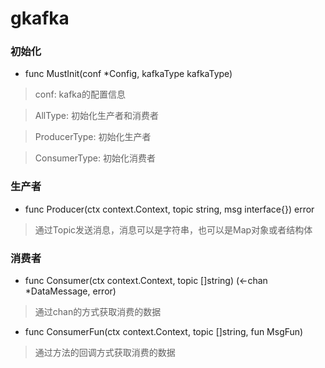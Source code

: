 # gkafka

### 初始化
* func MustInit(conf *Config, kafkaType kafkaType)
> conf: kafka的配置信息

> AllType: 初始化生产者和消费者

> ProducerType: 初始化生产者

> ConsumerType: 初始化消费者
### 生产者
* func Producer(ctx context.Context, topic string, msg interface{}) error
> 通过Topic发送消息，消息可以是字符串，也可以是Map对象或者结构体
### 消费者
* func Consumer(ctx context.Context, topic []string) (<-chan *DataMessage, error)
> 通过chan的方式获取消费的数据
* func ConsumerFun(ctx context.Context, topic []string, fun MsgFun)
> 通过方法的回调方式获取消费的数据